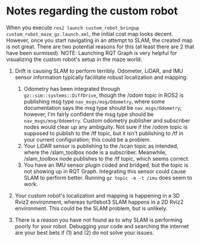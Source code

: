 # Notes regarding the custom robot

When you execute `ros2 launch custom_robot_bringup custom_robot_maze_gz.launch.xml`, the initial cost map looks decent. However, once you start navigating in an attempt to SLAM, the created map is not great. There are two potential reasons for this (at least there are 2 that have been surmised). NOTE: Launching RQT Graph is very helpful for visualizing the custom robot's setup in the maze world.

1. Drift is causing SLAM to perform terribly. Odometer, LiDAR, and IMU sensor information typically facilitate robust localization and mapping. 
    1. Odometry has been integrated through `gz::sim::systems::DiffDrive`, though the /odom topic in ROS2 is publishing msg type `nav_msgs/msg/Odometry`, where some documentation says the msg type should be `nav_msgs/Odometry`; however, I'm fairly confident the msg type should be `nav_msgs/msg/Odometry`. Custom odometry publisher and subscriber nodes would clear up any ambiguity. Not sure if the /odom topic is supposed to publish to the /tf topic, but it isn't publishing to /tf in your current configuration; this could be a problem.
    2. Your LiDAR sensor is publishing to the /scan topic as intended, where the /slam_toolbox node is a subscriber. Meanwhile, /slam_toolbox node publishes to the /tf topic, which seems correct.
    3. You have an IMU sensor plugin coded and bridged, but the topic is not showing up in RQT Graph. Integrating this sensor could cause SLAM to perform better. Running `gz topic -e -t /imu` does seem to work.

2. Your custom robot's localization and mapping is happening in a 3D Rviz2 environment, whereas turtlebot3 SLAM happens in a 2D Rviz2 environment. This could be the SLAM problem, but is unlikely.

3. There is a reason you have not found as to why SLAM is performing poorly for your robot. Debugging your code and searching the internet are your best bets if (1) and (2) do not solve your issues.